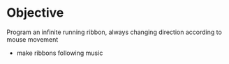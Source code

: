  # Objective

 Program an infinite running ribbon, always changing direction according to mouse movement

- make ribbons following music